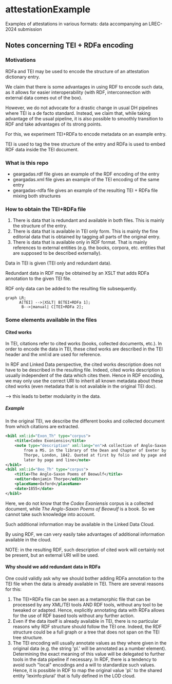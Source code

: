 # attestationExample

Examples of attestations in various formats: data accompanying an LREC-2024 submission

## Notes concerning TEI + RDFa encoding

### Motivations

RDFa and TEI may be used to encode the structure of an attestation dictionary entry.

We claim that there is some advantages in using RDF to encode such data, as it allows for easier interoperability (with RDF, interconnection with external data comes out of the box).

However, we do not advocate for a drastic change in usual DH pipelines where TEI is a de facto standard. Instead, we claim that, while taking advantage of the usual pipeline, it is also possible to smoothly transition to RDF and take advantages of its strong points.

For this, we experiment TEI+RDFa to encode metadata on an example entry.

TEI is used to tag the tree structure of the entry and RDFa is used to embed RDF data inside the TEI document.

### What is this repo

- geargadas.rdf file gives an example of the RDF encoding of the entry
- geargadas.xml file gives an example of the TEI encoding of the same entry
- geargadas-rdfa file gives an example of the resulting TEI + RDFa file mixing both structures

### How to obtain the TEI+RDFa file

1. There is data that is redundant and available in both files. This is mainly the structure of the entry.
2. There is data that is available in TEI only form. This is mainly the fine editorial data that is obtained by tagging all parts of the original entry.
3. There is data that is available only in RDF format. That is mainly references to external entities (e.g. the books, corpora, etc. entities that are supposed to be described externally).

Data in TEI is given (TEI only and redundant data).

Redundant data in RDF may be obtained by an XSLT that adds RDFa annotation to the given TEI file.

RDF only data can be added to the resulting file subsequently.

```mermaid
graph LR;
      A[TEI] -->|XSLT| B[TEI+RDFa 1];
       B-->|manual| C[TEI+RDFa 2];
```

### Some elements available in the files

#### Cited works

In TEI, citations refer to cited works (books, collected documents, etc.). In order to encode the data in TEI, these cited works are described in the TEI header and the xml:id are used for reference.

In RDF and Linked Data perspective, the cited works description does not have to be described in the resulting file. Indeed, cited works description is usually independent of the data which cites them. Hence in RDF encoding, we may only use the correct URI to inherit all known metadata about these cited works (even metadata that is not available in the original TEI doc).

--> this leads to better modularity in the data.

##### Example  

In the original TEI, we describe the different books and collected document from which citations are extracted.

```xml
<bibl xml:id="Exon_Th" type="corpus">
	<title>Codex Exoniensis</title>
	<note type="description" xml:lang="en">A collection of Anglo-Saxon poetry
		from a MS. in the library of the Dean and Chapter of Exeter by Benjamin
		Thorpe, London, 1842. Quoted at first by folio and by page and line,
		later by page and line</note>
</bibl>
<bibl xml:id="Beo_Th" type="corpus">
	<title>The Anglo-Saxon Poems of Beowulf</title>
	<editor>Benjamin Thorpe</editor>
	<placeName>Oxford</placeName>
	<date>1855</date>
</bibl>
```

Here, we do not know that the _Codex Exoniensis_ corpus is a collected document, while _The Anglo-Saxon Poems of Beowulf_ is a book. So we cannot take such knowledge into account.

Such additional information may be available in the Linked Data Cloud.

By using RDF, we can very easily take advantages of additional information available in the cloud.

NOTE: in the resulting RDF, such description of cited work will certainly not be present, but an external URI will be used.

#### Why should we add redundant data in RDFa

One could validly ask why we should bother adding RDFa annotation to the TEI file when the data is already available in TEI. There are several reasons for this:

1. The TEI+RDFa file can be seen as a metamorphic file that can be processed by any XML/TEI tools AND RDF tools, without any tool to be tweaked or adapted. Hence, explicitly annotating data with RDFa allows for the use of RDF based tools without any further action.
2. Even if the data itself is already available in TEI, there is no particular reasons why RDF structure should follow the TEI one. Indeed, the RDF structure could be a full graph or a tree that does not span on the TEI tree structure.
3. The TEI encoding will usually annotate values as they where given in the original data (e.g. the string 'pl.' will be annotated as a number element). Determining the exact meaning of this value will be delegated to further tools in the data pipeline if necessary. In RDF, there is a tendency to avoid such "local" encodings and a will to standardize such values. Hence, it is possible in RDF to map the original value 'pl.' to the shared entity 'lexinfo:plural' that is fully defined in the LOD cloud.
